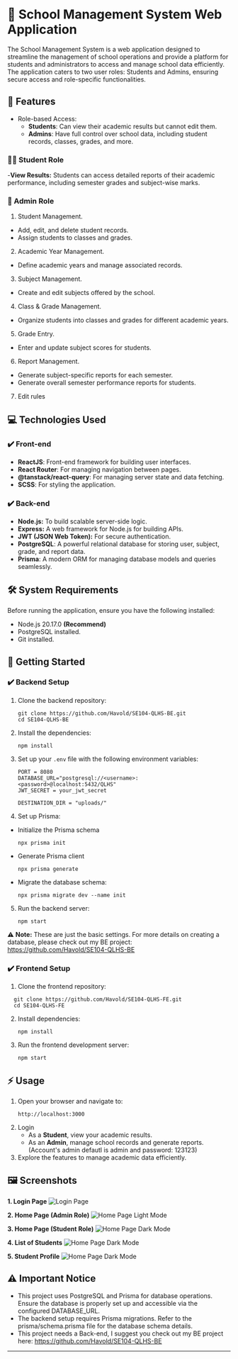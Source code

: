 # 📘 School Management System Web Application

The School Management System is a web application designed to streamline the management of school operations and provide a platform for students and administrators to access and manage school data efficiently. The application caters to two user roles: Students and Admins, ensuring secure access and role-specific functionalities.

## 🌟 Features
- Role-based Access:
  - **Students**: Can view their academic results but cannot edit them.
  - **Admins**: Have full control over school data, including student records, classes, grades, and more.

### 👨‍🎓 Student Role
-**View Results:** Students can access detailed reports of their academic performance, including semester grades and subject-wise marks.

### 🔧 Admin Role
1. Student Management.
  - Add, edit, and delete student records.
  - Assign students to classes and grades.
2. Academic Year Management.
  - Define academic years and manage associated records.
3. Subject Management.
  - Create and edit subjects offered by the school.
4. Class & Grade Management.
  - Organize students into classes and grades for different academic years.
5. Grade Entry.
  - Enter and update subject scores for students.
6. Report Management.
  - Generate subject-specific reports for each semester.
  - Generate overall semester performance reports for students.
7. Edit rules

## 💻 Technologies Used
### ✔️ Front-end
- **ReactJS**: Front-end framework for building user interfaces.
- **React Router**: For managing navigation between pages.
- **@tanstack/react-query**: For managing server state and data fetching.
- **SCSS**: For styling the application.

### ✔️ Back-end
- **Node.js:** To build scalable server-side logic.
- **Express:** A web framework for Node.js for building APIs.
- **JWT (JSON Web Token):** For secure authentication.
- **PostgreSQL**: A powerful relational database for storing user, subject, grade, and report data.
- **Prisma**: A modern ORM for managing database models and queries seamlessly.

## 🛠️ System Requirements

Before running the application, ensure you have the following installed:
- Node.js 20.17.0 __(Recommend)__
- PostgreSQL installed.
- Git installed.

## 🚀 Getting Started
### ✔️ Backend Setup
1. Clone the backend repository:
    ```
    git clone https://github.com/Havold/SE104-QLHS-BE.git
    cd SE104-QLHS-BE
    ```

2. Install the dependencies:
    ```
    npm install
    ```

3. Set up your `.env` file with the following environment variables:
    ```
    PORT = 8080
    DATABASE_URL="postgresql://<username>:<password>@localhost:5432/QLHS"
    JWT_SECRET = your_jwt_secret
    
    DESTINATION_DIR = "uploads/"
    ```
4. Set up Prisma:
  - Initialize the Prisma schema
    ```
    npx prisma init
    ```
  - Generate Prisma client
    ```
    npx prisma generate
    ```
  - Migrate the database schema:
    ```
    npx prisma migrate dev --name init
    ```

5. Run the backend server:
    ```
    npm start
    ```
    
⚠️ **Note:** These are just the basic settings. For more details on creating a database, please check out my BE project: https://github.com/Havold/SE104-QLHS-BE
### ✔️ Frontend Setup
1. Clone the frontend repository:
  ```
    git clone https://github.com/Havold/SE104-QLHS-FE.git
    cd SE104-QLHS-FE
  ```
2. Install dependencies:
   ```
   npm install
   ```
4. Run the frontend development server:
    ```
    npm start
    ```
## ⚡ Usage
1. Open your browser and navigate to:
    ```
    http://localhost:3000
    ```
2. Login
   - As a **Student**, view your academic results.
   - As an **Admin**, manage school records and generate reports. (Account's admin defautl is admin and password: 123123)
3. Explore the features to manage academic data efficiently.

## 🖼️ Screenshots
__1. Login Page__
![Login Page](./public/assets/login_default.jpg)

__2. Home Page (Admin Role)__
![Home Page Light Mode](./public/assets/home_page.jpg)

__3. Home Page (Student Role)__
![Home Page Dark Mode](./public/assets/home.jpg)

__4. List of Students__
![Home Page Dark Mode](./public/assets/01-default.jpg)

__5. Student Profile__
![Home Page Dark Mode](./public/assets/08-profile-student-with-data-class.jpg)

## ⚠️ Important Notice
- This project uses PostgreSQL and Prisma for database operations. Ensure the database is properly set up and accessible via the configured DATABASE_URL.
- The backend setup requires Prisma migrations. Refer to the prisma/schema.prisma file for the database schema details.
- This project needs a Back-end, I suggest you check out my BE project here: https://github.com/Havold/SE104-QLHS-BE
----------------------------------------------------------------------------------------
